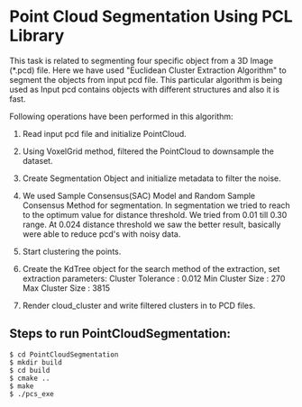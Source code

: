 # Point Cloud Segmentation Using PCL Library

This task is related to segmenting four specific object from a 3D Image (*.pcd) file.
Here we have used "Euclidean Cluster Extraction Algorithm" to segment the objects from input pcd file. This particular algorithm is being used as Input pcd contains objects with different structures and also it is fast.

Following operations have been performed in this algorithm:
1. Read input pcd file and initialize PointCloud.
2. Using VoxelGrid method, filtered the PointCloud to downsample the dataset.
3. Create Segmentation Object and initialize metadata to filter the noise.
4. We used Sample Consensus(SAC) Model and Random Sample Consensus Method for segmentation.
   In segmentation we tried to reach to the optimum value for distance threshold. We tried from 0.01 till 0.30 range. At 0.024 distance threshold we saw the better result, basically were able to reduce pcd's with noisy data.

5. Start clustering the points.
6. Create the KdTree object for the search method of the extraction, set extraction parameters:
    Cluster Tolerance : 0.012
    Min Cluster Size : 270
    Max Cluster Size : 3815
7. Render cloud_cluster and write filtered clusters in to PCD files.


## Steps to run PointCloudSegmentation:
```
$ cd PointCloudSegmentation
$ mkdir build
$ cd build
$ cmake ..
$ make
$ ./pcs_exe
```
